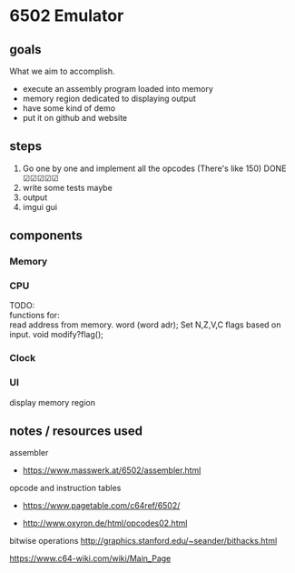 # 6502 Emulator

## goals

What we aim to accomplish.

- execute an assembly program loaded into memory
- memory region dedicated to displaying output
- have some kind of demo
- put it on github and website

## steps

1. Go one by one and implement all the opcodes (There's like 150) DONE ☑☑☑☑☑
2. write some tests maybe 
3. output 
5. imgui gui

## components

### Memory

### CPU
TODO:  
functions for:  
read address from memory.  			word (word adr);
Set N,Z,V,C flags based on input.   void modify?flag();




### Clock

### UI

display memory region


## notes / resources used
assembler 

- https://www.masswerk.at/6502/assembler.html

opcode and instruction tables  

- https://www.pagetable.com/c64ref/6502/  

- http://www.oxyron.de/html/opcodes02.html


bitwise operations
http://graphics.stanford.edu/~seander/bithacks.html


https://www.c64-wiki.com/wiki/Main_Page